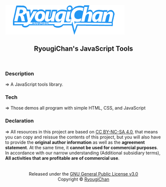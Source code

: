 <img src="https://github.com/RyougiChan/NewsSystem/blob/master/WebContent/img/ryougi_logo.png" alt="RyougiChan!" width="384"/>
<center>
  <h2 style="border-bottom: none;"> RyougiChan's JavaScript Tools </h2>
</center><br/>
<!-- anchor -->

<h3>Description</h3>
 => A JavaScript tools library.
<h3>Tech</h3>
 => Those demos all program with simple HTML, CSS, and JavaScript
<h3>Declaration</h3>
 => All resources in this project are based on <a href="https://creativecommons.org/licenses/by-nc-sa/4.0/">CC BY-NC-SA 4.0</a>, that means  you can copy and reissue the contents of this project, but you will also have to provide the <strong>original author information</strong> as well as the <strong>agreement statement</strong>. At the same time, it <strong>cannot be used for commercial purposes</strong>. In accordance with our narrow understanding (Additional subsidiary terms), <strong>All activities that are profitable are of commercial use</strong>.


<!-- anchor -->

<center>
<br><br>
Released under the <a href="LICENSE">GNU General Public License v3.0</a><br>
Copyright © <a href="https://github.com/RyougiChan">RyougiChan</a>
</center>
